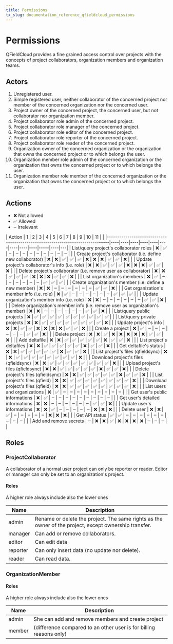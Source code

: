 ```yaml
---
title: Permissions
tx_slug: documentation_reference_qfieldcloud_permissions
---
```


# Permissions

QFieldCloud provides a fine grained access control over projects with the concepts of project collaborators, organization members and organization teams.

## Actors
   1. Unregistered user.
   2. Simple registered user, neither collaborator of the concerned project nor member of the concerned organization nor the concerned user.
   3. Project owner of the concerned project, the concerned user, but not collaborator nor organization member.
   4. Project collaborator role admin of the concerned project.
   5. Project collaborator role manager of the concerned project.
   6. Project collaborator role editor of the concerned project.
   7. Project collaborator role reporter of the concerned project.
   8. Project collaborator role reader of the concerned project.
   9. Organization owner of the concerned organization or the organization that owns the concerned project or to which belongs the user.
   10. Organization member role admin of the concerned organization or the organization that owns the concerned project or to which belongs the user.
   11. Organization member role member of the concerned organization or the organization that owns the concerned project or to which belongs the user.

## Actions

 - ❌ Not allowed
 - ✅ Allowed
 - *‒* Irrelevant

<div class="special_table"></div>
| Action                                                                        | 1  | 2  | 3  | 4  | 5  | 6  | 7  | 8  | 9  | 10  | 11 |   |
|-------------------------------------------------------------------------------|----|----|----|----|----|----|----|----|----|-----|----|---|
| List/query project's collaborator roles                                       | ❌ | ✅ | ‒  | ‒  | ‒  | ‒  | ‒  | ‒  | ‒  | ‒  | ‒  |   |
| Create project's collaborator (i.e. define new collaborator)                  | ❌ | ❌ | ✅ | ✅ | ✅ | ❌ | ❌ | ❌ | ✅ | ✅ | ❌ |   |
| Update project's collaborator's info (i.e. role)                              | ❌ | ❌ | ✅ | ✅ | ✅ | ❌ | ❌ | ❌ | ✅ | ✅ | ❌ |   |
| Delete project's collaborator (i.e. remove user as collaborator)              | ❌ | ❌ | ✅ | ✅ | ✅ | ❌ | ❌ | ❌ | ✅ | ✅ | ❌ |   |
| List organization's members                                                   | ❌ | ✅ | ‒  | ‒  | ‒  | ‒  | ‒  | ‒  | ✅ | ✅ | ✅ |   |
| Create organization's member (i.e. define a new member)                       | ❌ | ❌ | ‒  | ‒  | ‒  | ‒  | ‒  | ‒  | ✅ | ✅ | ❌ |   |
| Get organization's member info (i.e. role)                                    | ❌ | ✅ | ‒  | ‒  | ‒  | ‒  | ‒  | ‒  | ✅ | ✅ | ✅ |   |
| Update organization's member info (i.e. role)                                 | ❌ | ❌ | ‒  | ‒  | ‒  | ‒  | ‒  | ‒  | ✅ | ✅ | ❌ |   |
| Delete organization's member info (i.e. remove user as organization's member) | ❌ | ❌ | ‒  | ‒  | ‒  | ‒  | ‒  | ‒  | ✅ | ✅ | ❌ |   |
| List/query public projects                                                    | ❌ | ✅ | ✅ | ✅ | ✅ | ✅ | ✅ | ✅ | ✅ | ✅ | ✅ |   |
| List/query private projects                                                   | ❌ | ❌ | ✅ | ✅ | ✅ | ✅ | ✅ | ✅ | ✅ | ✅ | ❌ |   |
| Update project's info                                                         | ❌ | ❌ | ✅ | ✅ | ❌ | ❌ | ❌ | ❌ | ✅ | ✅ | ❌ |   |
| Create a project                                                              | ❌ | ✅ | ‒  | ‒  | ‒  | ‒  | ‒  | ‒  | ✅ | ✅ | ❌ |   |
| Delete project                                                                | ❌ | ❌ | ✅ | ❌ | ❌ | ❌ | ❌ | ❌ | ✅ | ✅ | ❌ |   |
| Add deltafile                                                                 | ❌ | ❌ | ✅ | ✅ | ✅ | ✅ | ✅ | ❌ | ✅ | ✅ | ❌ |   |
| List project's deltafiles                                                     | ❌ | ❌ | ✅ | ✅ | ✅ | ✅ | ✅ | ❌ | ✅ | ✅ | ❌ |   |
| Get deltafile's status                                                        | ❌ | ❌ | ✅ | ✅ | ✅ | ✅ | ✅ | ❌ | ✅ | ✅ | ❌ |   |
| List project's files (qfieldsync)                                             | ❌ | ❌ | ✅ | ✅ | ✅ | ✅ | ✅ | ✅ | ✅ | ✅ | ❌ |   |
| Download project's files (qfieldsync)                                         | ❌ | ❌ | ✅ | ✅ | ✅ | ✅ | ✅ | ✅ | ✅ | ✅ | ❌ |   |
| Upload project's files (qfieldsync)                                           | ❌ | ❌ | ✅ | ✅ | ✅ | ✅ | ✅ | ❌ | ✅ | ✅ | ❌ |   |
| Delete project's files (qfieldsync)                                           | ❌ | ❌ | ✅ | ✅ | ✅ | ✅ | ✅ | ❌ | ✅ | ✅ | ❌ |   |
| List project's files (qfield)                                                 | ❌ | ❌ | ✅ | ✅ | ✅ | ✅ | ✅ | ✅ | ✅ | ✅ | ❌ |   |
| Download project's files (qfield)                                             | ❌ | ❌ | ✅ | ✅ | ✅ | ✅ | ✅ | ✅ | ✅ | ✅ | ❌ |   |
| List users and organizations                                                  | ❌ | ✅ | ‒  | ‒  | ‒  | ‒  | ‒  | ‒  | ‒  | ‒  | ‒  |   |
| Get user's public informations                                                | ❌ | ✅ | ‒  | ‒  | ‒  | ‒  | ‒  | ‒  | ‒  | ‒  | ‒  |   |
| Get user's detailed informations                                              | ❌ | ❌ | ‒  | ‒  | ‒  | ‒  | ‒  | ‒  | ✅ | ✅ | ❌ |   |
| Update user's informations                                                    | ❌ | ❌ | ✅ | ‒  | ‒  | ‒  | ‒  | ‒  | ❌ | ❌ | ❌ |   |
| Delete user                                                                   | ❌ | ❌ | ✅ | ‒  | ‒  | ‒  | ‒  | ‒  | ❌ | ❌ | ❌ |   |
| Get API status                                                                | ✅ | ✅ | ‒  | ‒  | ‒  | ‒  | ‒  | ‒  | ‒  | ‒  | ‒  |   |
| Add and remove secrets                                                        | ‒  | ❌ | ❌ | ✅ | ❌ | ❌ | ❌ | ❌ | ‒  | ‒  | ‒  |   |

## Roles

### ProjectCollaborator

A collaborator of a normal user project can only be reporter or
reader. Editor or manager can only be set to an organization's project.

#### Roles

A higher role always include also the lower ones

| Name     | Description                                                                                           |
|----------|-------------------------------------------------------------------------------------------------------|
| admin    | Rename or delete the project. The same rights as the owner of the project, except ownership transfer. |
| manager  | Can add or remove collaborators.                                                                      |
| editor   | Can edit data                                                                                         |
| reporter | Can only insert data (no update nor delete).                                                          |
| reader   | Can read data.                                                                                        |


### OrganizationMember

#### Roles

A higher role always include also the lower ones

| Name   | Description                                                        |
|--------|--------------------------------------------------------------------|
| admin  | She can add and remove members and create project                  |
| member | (difference compared to an other user is for billing reasons only) |
